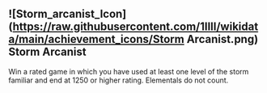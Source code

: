 ## ![Storm_arcanist_Icon](https://raw.githubusercontent.com/1IlIl/wikidata/main/achievement_icons/Storm Arcanist.png) Storm Arcanist


Win a rated game in which you have used at least one level of the storm familiar and end at 1250 or higher rating. Elementals do not count.
